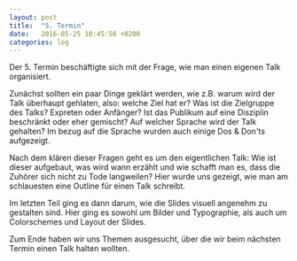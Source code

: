 ```yaml
---
layout: post
title:  "5. Termin"
date:   2016-05-25 10:45:56 +0200
categories: log
---
```


Der 5. Termin beschäftigte sich mit der Frage, wie man einen eigenen Talk organisiert.

Zunächst sollten ein paar Dinge geklärt werden, wie z.B. warum wird der Talk überhaupt gehlaten, also: welche Ziel hat er? Was ist die Zielgruppe des Talks? Expreten oder Anfänger? Ist das Publikum auf eine Disziplin beschränkt oder eher gemischt? Auf welcher Sprache wird der Talk gehalten? Im bezug auf die Sprache wurden auch einige Dos & Don'ts aufgezeigt.

Nach dem klären dieser Fragen geht es um den eigentlichen Talk: Wie ist dieser aufgebaut, was wird wann erzählt und wie schafft man es, dass die Zuhörer sich nicht zu Tode langweilen? Hier wurde uns gezeigt, wie man am schlauesten eine Outline für einen Talk schreibt.

Im letzten Teil ging es dann darum, wie die Slides visuell angenehm zu gestalten sind. Hier ging es sowohl um Bilder und Typographie, als auch um Colorschemes und Layout der Slides.

Zum Ende haben wir uns Themen ausgesucht, über die wir beim nächsten Termin einen Talk halten wollten.
